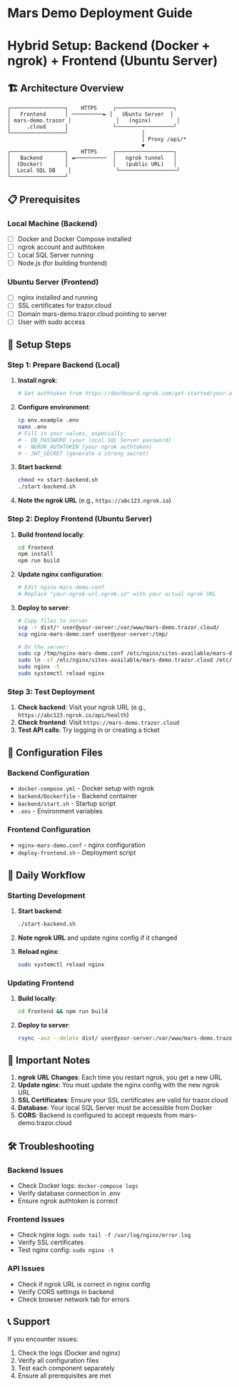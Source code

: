 # Mars Demo Deployment Guide
# Hybrid Setup: Backend (Docker + ngrok) + Frontend (Ubuntu Server)

## 🏗️ Architecture Overview

```
┌─────────────────┐    HTTPS     ┌──────────────────┐
│   Frontend      │ ──────────► │   Ubuntu Server  │
│ mars-demo.trazor │              │   (nginx)        │
│     .cloud      │              └──────────────────┘
└─────────────────┘                       │
                                          │ Proxy /api/*
                                          ▼
┌─────────────────┐    HTTPS     ┌──────────────────┐
│   Backend       │ ◄──────────  │   ngrok tunnel   │
│  (Docker)       │              │   (public URL)   │
│  Local SQL DB    │              └──────────────────┘
└─────────────────┘
```

## 📋 Prerequisites

### Local Machine (Backend)
- [ ] Docker and Docker Compose installed
- [ ] ngrok account and authtoken
- [ ] Local SQL Server running
- [ ] Node.js (for building frontend)

### Ubuntu Server (Frontend)
- [ ] nginx installed and running
- [ ] SSL certificates for trazor.cloud
- [ ] Domain mars-demo.trazor.cloud pointing to server
- [ ] User with sudo access

## 🚀 Setup Steps

### Step 1: Prepare Backend (Local)

1. **Install ngrok**:
   ```bash
   # Get authtoken from https://dashboard.ngrok.com/get-started/your-authtoken
   ```

2. **Configure environment**:
   ```bash
   cp env.example .env
   nano .env
   # Fill in your values, especially:
   # - DB_PASSWORD (your local SQL Server password)
   # - NGROK_AUTHTOKEN (your ngrok authtoken)
   # - JWT_SECRET (generate a strong secret)
   ```

3. **Start backend**:
   ```bash
   chmod +x start-backend.sh
   ./start-backend.sh
   ```

4. **Note the ngrok URL** (e.g., `https://abc123.ngrok.io`)

### Step 2: Deploy Frontend (Ubuntu Server)

1. **Build frontend locally**:
   ```bash
   cd frontend
   npm install
   npm run build
   ```

2. **Update nginx configuration**:
   ```bash
   # Edit nginx-mars-demo.conf
   # Replace "your-ngrok-url.ngrok.io" with your actual ngrok URL
   ```

3. **Deploy to server**:
   ```bash
   # Copy files to server
   scp -r dist/* user@your-server:/var/www/mars-demo.trazor.cloud/
   scp nginx-mars-demo.conf user@your-server:/tmp/
   
   # On the server:
   sudo cp /tmp/nginx-mars-demo.conf /etc/nginx/sites-available/mars-demo.trazor.cloud
   sudo ln -sf /etc/nginx/sites-available/mars-demo.trazor.cloud /etc/nginx/sites-enabled/
   sudo nginx -t
   sudo systemctl reload nginx
   ```

### Step 3: Test Deployment

1. **Check backend**: Visit your ngrok URL (e.g., `https://abc123.ngrok.io/api/health`)
2. **Check frontend**: Visit `https://mars-demo.trazor.cloud`
3. **Test API calls**: Try logging in or creating a ticket

## 🔧 Configuration Files

### Backend Configuration
- `docker-compose.yml` - Docker setup with ngrok
- `backend/Dockerfile` - Backend container
- `backend/start.sh` - Startup script
- `.env` - Environment variables

### Frontend Configuration
- `nginx-mars-demo.conf` - nginx configuration
- `deploy-frontend.sh` - Deployment script

## 🔄 Daily Workflow

### Starting Development
1. **Start backend**:
   ```bash
   ./start-backend.sh
   ```

2. **Note ngrok URL** and update nginx config if it changed

3. **Reload nginx**:
   ```bash
   sudo systemctl reload nginx
   ```

### Updating Frontend
1. **Build locally**:
   ```bash
   cd frontend && npm run build
   ```

2. **Deploy to server**:
   ```bash
   rsync -avz --delete dist/ user@your-server:/var/www/mars-demo.trazor.cloud/
   ```

## 🚨 Important Notes

1. **ngrok URL Changes**: Each time you restart ngrok, you get a new URL
2. **Update nginx**: You must update the nginx config with the new ngrok URL
3. **SSL Certificates**: Ensure your SSL certificates are valid for trazor.cloud
4. **Database**: Your local SQL Server must be accessible from Docker
5. **CORS**: Backend is configured to accept requests from mars-demo.trazor.cloud

## 🛠️ Troubleshooting

### Backend Issues
- Check Docker logs: `docker-compose logs`
- Verify database connection in .env
- Ensure ngrok authtoken is correct

### Frontend Issues
- Check nginx logs: `sudo tail -f /var/log/nginx/error.log`
- Verify SSL certificates
- Test nginx config: `sudo nginx -t`

### API Issues
- Check if ngrok URL is correct in nginx config
- Verify CORS settings in backend
- Check browser network tab for errors

## 📞 Support

If you encounter issues:
1. Check the logs (Docker and nginx)
2. Verify all configuration files
3. Test each component separately
4. Ensure all prerequisites are met
